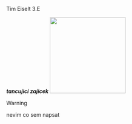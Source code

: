 Tim Eiselt 3.E

***tancujici zajicek***
<img src="https://media.discordapp.net/attachments/995477056425054230/999842645176234034/ezgif-4-04488ff962.gif" width="200" height="200" />

> [!WARNING]
> nevim co sem napsat
